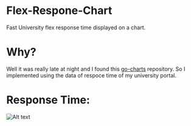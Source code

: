 # Flex-Respone-Chart
Fast University flex response time displayed on a chart.

# Why?
Well it was really late at night and I found this [go-charts](https://github.com/go-echarts/go-echarts) repository. So I implemented using the data of respoce time of my university portal.

# Response Time:
![Alt text](relative%20https://github.com/Rehmanareeb/Flex-Respone-Chart/blob/main/Request_Response.png?raw=true "Title")
